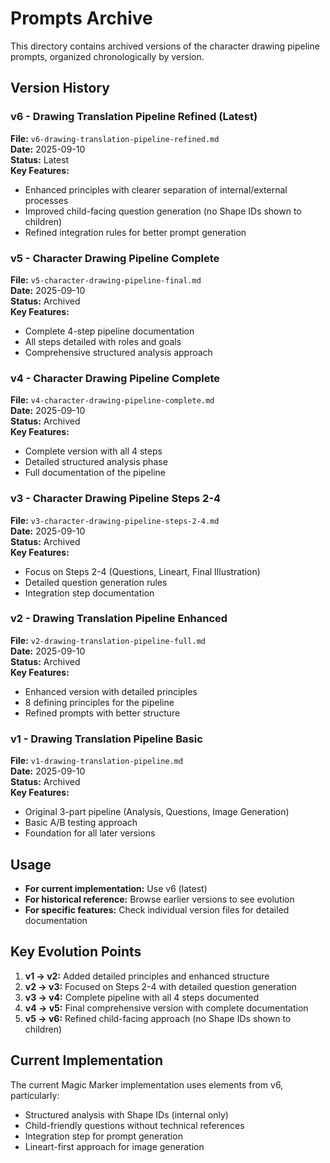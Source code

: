 # Prompts Archive

This directory contains archived versions of the character drawing pipeline prompts, organized chronologically by version.

## Version History

### v6 - Drawing Translation Pipeline Refined (Latest)
**File:** `v6-drawing-translation-pipeline-refined.md`  
**Date:** 2025-09-10  
**Status:** Latest  
**Key Features:**
- Enhanced principles with clearer separation of internal/external processes
- Improved child-facing question generation (no Shape IDs shown to children)
- Refined integration rules for better prompt generation

### v5 - Character Drawing Pipeline Complete
**File:** `v5-character-drawing-pipeline-final.md`  
**Date:** 2025-09-10  
**Status:** Archived  
**Key Features:**
- Complete 4-step pipeline documentation
- All steps detailed with roles and goals
- Comprehensive structured analysis approach

### v4 - Character Drawing Pipeline Complete
**File:** `v4-character-drawing-pipeline-complete.md`  
**Date:** 2025-09-10  
**Status:** Archived  
**Key Features:**
- Complete version with all 4 steps
- Detailed structured analysis phase
- Full documentation of the pipeline

### v3 - Character Drawing Pipeline Steps 2-4
**File:** `v3-character-drawing-pipeline-steps-2-4.md`  
**Date:** 2025-09-10  
**Status:** Archived  
**Key Features:**
- Focus on Steps 2-4 (Questions, Lineart, Final Illustration)
- Detailed question generation rules
- Integration step documentation

### v2 - Drawing Translation Pipeline Enhanced
**File:** `v2-drawing-translation-pipeline-full.md`  
**Date:** 2025-09-10  
**Status:** Archived  
**Key Features:**
- Enhanced version with detailed principles
- 8 defining principles for the pipeline
- Refined prompts with better structure

### v1 - Drawing Translation Pipeline Basic
**File:** `v1-drawing-translation-pipeline.md`  
**Date:** 2025-09-10  
**Status:** Archived  
**Key Features:**
- Original 3-part pipeline (Analysis, Questions, Image Generation)
- Basic A/B testing approach
- Foundation for all later versions

## Usage

- **For current implementation:** Use v6 (latest)
- **For historical reference:** Browse earlier versions to see evolution
- **For specific features:** Check individual version files for detailed documentation

## Key Evolution Points

1. **v1 → v2:** Added detailed principles and enhanced structure
2. **v2 → v3:** Focused on Steps 2-4 with detailed question generation
3. **v3 → v4:** Complete pipeline with all 4 steps documented
4. **v4 → v5:** Final comprehensive version with complete documentation
5. **v5 → v6:** Refined child-facing approach (no Shape IDs shown to children)

## Current Implementation

The current Magic Marker implementation uses elements from v6, particularly:
- Structured analysis with Shape IDs (internal only)
- Child-friendly questions without technical references
- Integration step for prompt generation
- Lineart-first approach for image generation

